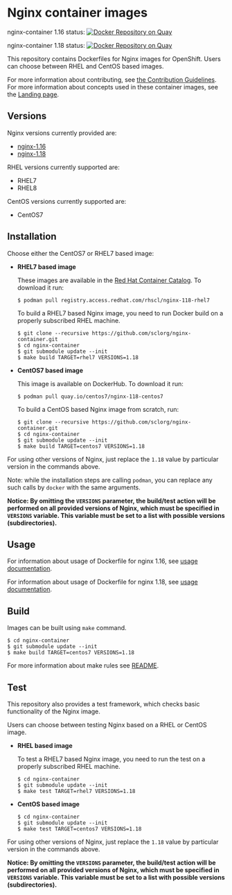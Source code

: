 Nginx container images
======================

nginx-container 1.16 status: [![Docker Repository on Quay](https://quay.io/repository/centos7/nginx-116-centos7/status "Docker Repository on Quay")](https://quay.io/repository/centos7/nginx-116-centos7)

nginx-container 1.18 status: [![Docker Repository on Quay](https://quay.io/repository/centos7/nginx-118-centos7/status "Docker Repository on Quay")](https://quay.io/repository/centos7/nginx-118-centos7)

This repository contains Dockerfiles for Nginx images for OpenShift.
Users can choose between RHEL and CentOS based images.

For more information about contributing, see
[the Contribution Guidelines](https://github.com/sclorg/welcome/blob/master/contribution.md).
For more information about concepts used in these container images, see the
[Landing page](https://github.com/sclorg/welcome).


Versions
--------
Nginx versions currently provided are:
* [nginx-1.16](1.16)
* [nginx-1.18](1.18)

RHEL versions currently supported are:
* RHEL7
* RHEL8

CentOS versions currently supported are:
* CentOS7


Installation
----------------------
Choose either the CentOS7 or RHEL7 based image:

*  **RHEL7 based image**

    These images are available in the [Red Hat Container Catalog](https://access.redhat.com/containers/#/registry.access.redhat.com/rhscl/nginx-116-rhel7).
    To download it run:

    ```
    $ podman pull registry.access.redhat.com/rhscl/nginx-118-rhel7
    ```

    To build a RHEL7 based Nginx image, you need to run Docker build on a properly
    subscribed RHEL machine.

    ```
    $ git clone --recursive https://github.com/sclorg/nginx-container.git
    $ cd nginx-container
    $ git submodule update --init
    $ make build TARGET=rhel7 VERSIONS=1.18
    ```

*  **CentOS7 based image**

    This image is available on DockerHub. To download it run:

    ```
    $ podman pull quay.io/centos7/nginx-118-centos7
    ```

    To build a CentOS based Nginx image from scratch, run:

    ```
    $ git clone --recursive https://github.com/sclorg/nginx-container.git
    $ cd nginx-container
    $ git submodule update --init
    $ make build TARGET=centos7 VERSIONS=1.18
    ```

For using other versions of Nginx, just replace the `1.18` value by particular version
in the commands above.

Note: while the installation steps are calling `podman`, you can replace any such calls by `docker` with the same arguments.

**Notice: By omitting the `VERSIONS` parameter, the build/test action will be performed
on all provided versions of Nginx, which must be specified in  `VERSIONS` variable.
This variable must be set to a list with possible versions (subdirectories).**


Usage
-----

For information about usage of Dockerfile for nginx 1.16,
see [usage documentation](1.16).

For information about usage of Dockerfile for nginx 1.18,
see [usage documentation](1.18).

Build
-----
Images can be built using `make` command.

```
$ cd nginx-container
$ git submodule update --init
$ make build TARGET=centos7 VERSIONS=1.18
```

For more information about make rules see [README](https://github.com/sclorg/container-common-scripts/blob/master/README.md).

Test
---------------------------------

This repository also provides a test framework, which checks basic functionality
of the Nginx image.

Users can choose between testing Nginx based on a RHEL or CentOS image.

*  **RHEL based image**

    To test a RHEL7 based Nginx image, you need to run the test on a properly
    subscribed RHEL machine.

    ```
    $ cd nginx-container
    $ git submodule update --init
    $ make test TARGET=rhel7 VERSIONS=1.18
    ```

*  **CentOS based image**

    ```
    $ cd nginx-container
    $ git submodule update --init
    $ make test TARGET=centos7 VERSIONS=1.18
    ```

For using other versions of Nginx, just replace the `1.18` value by particular version
in the commands above.

**Notice: By omitting the `VERSIONS` parameter, the build/test action will be performed
on all provided versions of Nginx, which must be specified in  `VERSIONS` variable.
This variable must be set to a list with possible versions (subdirectories).**

